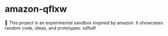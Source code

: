 ﻿# amazon-qflxw

🚀 This project is an experimental sandbox inspired by amazon.
It showcases random code, ideas, and prototypes.
sdfsdf
